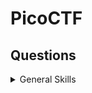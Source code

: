 # PicoCTF

## Questions

<details>

<summary> General Skills </summary>
|Question|Points|
|--------|------|
|[Obedient Cat](./General%20Skills/Obedient%20Cat/ObedientCat.md)|5|

</details>
